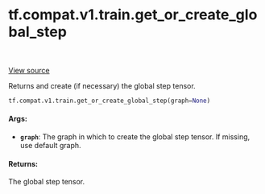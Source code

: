 <div itemscope itemtype="http://developers.google.com/ReferenceObject">
<meta itemprop="name" content="tf.compat.v1.train.get_or_create_global_step" />
<meta itemprop="path" content="Stable" />
</div>

# tf.compat.v1.train.get_or_create_global_step

<!-- Insert buttons -->

<table class="tfo-notebook-buttons tfo-api" align="left">
</table>

<a target="_blank" href="/code/stable/tensorflow/python/training/training_util.py">View source</a>



<!-- Start diff -->
Returns and create (if necessary) the global step tensor.

``` python
tf.compat.v1.train.get_or_create_global_step(graph=None)
```



<!-- Placeholder for "Used in" -->


#### Args:


* <b>`graph`</b>: The graph in which to create the global step tensor. If missing, use
  default graph.


#### Returns:

The global step tensor.

